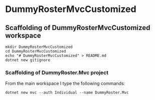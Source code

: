 # DummyRosterMvcCustomized

## Scaffolding of DummyRosterMvcCustomized workspace

```shell
mkdir DummyRosterMvcCustomized
cd DummyRosterMvcCustomized
echo "# DummyRosterMvcCustomized" > README.md
dotnet new gitignore
```

### Scaffolding of DummyRoster.Mvc project

From the main workspace I type the following commands:

```shell
dotnet new mvc --auth Individual --name DummyRoster.Mvc
```
